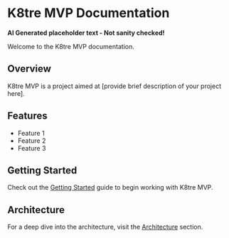 # K8tre MVP Documentation

**AI Generated placeholder text - Not sanity checked!**

Welcome to the K8tre MVP documentation.

## Overview

K8tre MVP is a project aimed at [provide brief description of your project here].

## Features

- Feature 1
- Feature 2
- Feature 3

## Getting Started

Check out the [Getting Started](getting-started.md) guide to begin working with K8tre MVP.

## Architecture

For a deep dive into the architecture, visit the [Architecture](architecture.md) section.
